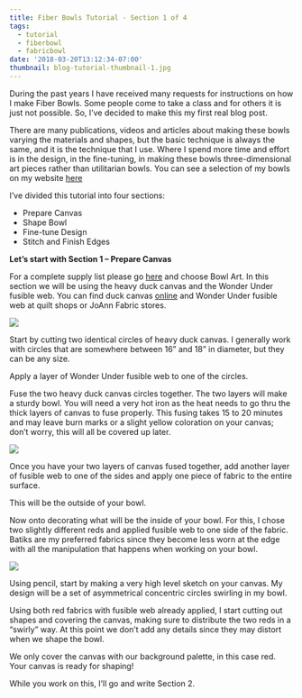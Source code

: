 ```yaml
---
title: Fiber Bowls Tutorial - Section 1 of 4
tags:
  - tutorial
  - fiberbowl
  - fabricbowl
date: '2018-03-20T13:12:34-07:00'
thumbnail: blog-tutorial-thumbnail-1.jpg
---
```

During the past years I have received many requests for instructions on how I make Fiber Bowls.  Some people come to take a class and for others it is just not possible.  So, I’ve decided to make this my first real blog post. 

There are many publications, videos and articles about making these bowls varying the materials and shapes, but the basic technique is always the same, and it is the technique that I use.  Where I spend more time and effort is in the design, in the fine-tuning, in making these bowls three-dimensional art pieces rather than utilitarian bowls. You can see a selection of my bowls on my website [here](https://www.hildemorin.com/galleries/bowls/) 

I’ve divided this tutorial into four sections:
* Prepare Canvas
* Shape Bowl
* Fine-tune Design
* Stitch and Finish Edges

**Let’s start with Section 1 – Prepare Canvas**

For a complete supply list please go [here](https://www.hildemorin.com/classes/) and choose Bowl Art.
In this section we will be using the heavy duck canvas and the Wonder Under fusible web.
You can find duck canvas [online](http://www.bigduckcanvas.com/) and Wonder Under fusible web at quilt shops or JoAnn Fabric stores.

<img class="img-responsive" src="/images/uploads/blog-bowls-tutorial-1.jpg">

Start by cutting two identical circles of heavy duck canvas.  I generally work with circles that are somewhere between 16” and 18” in diameter, but they can be any size.

Apply a layer of Wonder Under fusible web to one of the circles.

Fuse the two heavy duck canvas circles together.  The two layers will make a sturdy bowl. You will need a very hot iron as the heat needs to go thru the thick layers of canvas to fuse properly.  This fusing takes 15 to 20 minutes and may leave burn marks or a slight yellow coloration on your canvas; don’t worry, this will all be covered up later.

<img class="img-responsive" src="/images/uploads/blog-bowls-tutorial-2.jpg">

Once you have your two layers of canvas fused together, add another layer of fusible web to one of the sides and apply one piece of fabric to the entire surface.  

This will be the outside of your bowl.

Now onto decorating what will be the inside of your bowl.  For this, I chose two slightly different reds and applied fusible web to one side of the fabric. Batiks are my preferred fabrics since they become less worn at the edge with all the manipulation that happens when working on your bowl. 

<img class="img-responsive" src="/images/uploads/blog-bowls-tutorial-3.jpg">

Using pencil, start by making a very high level sketch on your canvas.  My design will be a set of asymmetrical concentric circles swirling in my bowl.

Using both red fabrics with fusible web already applied, I start cutting out shapes and covering the canvas, making sure to distribute the two reds in a “swirly” way.  At this point we don’t add any details since they may distort when we shape the bowl.  

We only cover the canvas with our background palette, in this case red.  Your canvas is ready for shaping!

While you work on this, I’ll go and write Section 2.
